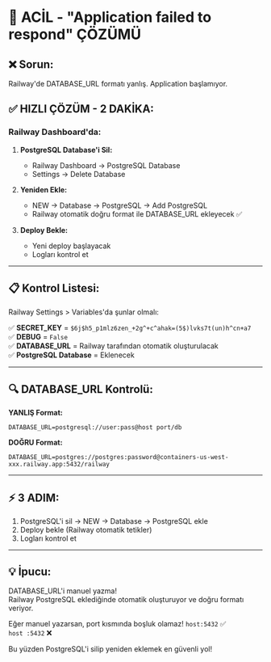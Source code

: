 # 🚨 ACİL - "Application failed to respond" ÇÖZÜMÜ

## ❌ Sorun:
Railway'de DATABASE_URL formatı yanlış. Application başlamıyor.

## ✅ HIZLI ÇÖZÜM - 2 DAKİKA:

### Railway Dashboard'da:

1. **PostgreSQL Database'i Sil:**
   - Railway Dashboard → PostgreSQL Database
   - Settings → Delete Database

2. **Yeniden Ekle:**
   - NEW → Database → PostgreSQL → Add PostgreSQL
   - Railway otomatik doğru format ile DATABASE_URL ekleyecek ✅

3. **Deploy Bekle:**
   - Yeni deploy başlayacak
   - Logları kontrol et

---

## 📋 Kontrol Listesi:

Railway Settings > Variables'da şunlar olmalı:

✅ **SECRET_KEY** = `$6j$h5_p1mlz6zen_+2g^+c^ahak=(5$)lvks7t(un)h^cn+a7`  
✅ **DEBUG** = `False`  
✅ **DATABASE_URL** = Railway tarafından otomatik oluşturulacak  
✅ **PostgreSQL Database** = Eklenecek

---

## 🔍 DATABASE_URL Kontrolü:

**YANLIŞ Format:**
```
DATABASE_URL=postgresql://user:pass@host port/db
```

**DOĞRU Format:**
```
DATABASE_URL=postgres://postgres:password@containers-us-west-xxx.railway.app:5432/railway
```

---

## ⚡ 3 ADIM:

1. PostgreSQL'i sil → NEW → Database → PostgreSQL ekle
2. Deploy bekle (Railway otomatik tetikler)
3. Logları kontrol et

---

## 💡 İpucu:

DATABASE_URL'i manuel yazma!  
Railway PostgreSQL eklediğinde otomatik oluşturuyor ve doğru formatı veriyor.

Eğer manuel yazarsan, port kısmında boşluk olamaz!
`host:5432` ✅  
`host :5432` ❌  

Bu yüzden PostgreSQL'i silip yeniden eklemek en güvenli yol!

